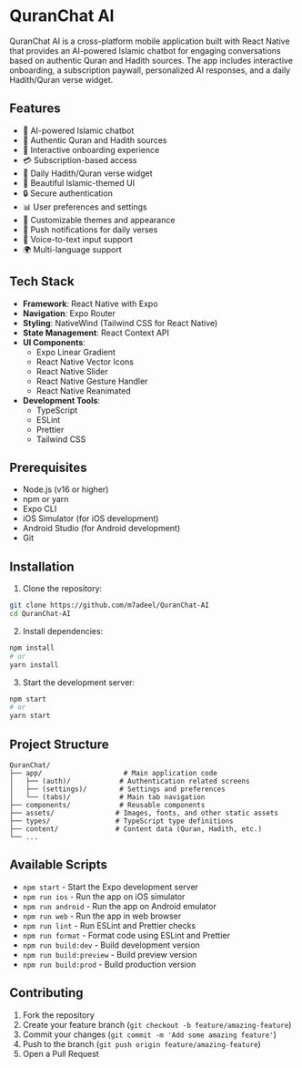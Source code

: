 # QuranChat AI

QuranChat AI is a cross-platform mobile application built with React Native that provides an AI-powered Islamic chatbot for engaging conversations based on authentic Quran and Hadith sources. The app includes interactive onboarding, a subscription paywall, personalized AI responses, and a daily Hadith/Quran verse widget.

## Features

- 🤖 AI-powered Islamic chatbot
- 📖 Authentic Quran and Hadith sources
- 🎯 Interactive onboarding experience
- 💳 Subscription-based access
- 📱 Daily Hadith/Quran verse widget
- 🌙 Beautiful Islamic-themed UI
- 🔒 Secure authentication
- 📊 User preferences and settings
- 🎨 Customizable themes and appearance
- 🔔 Push notifications for daily verses
- 📝 Voice-to-text input support
- 🌍 Multi-language support

## Tech Stack

- **Framework**: React Native with Expo
- **Navigation**: Expo Router
- **Styling**: NativeWind (Tailwind CSS for React Native)
- **State Management**: React Context API
- **UI Components**: 
  - Expo Linear Gradient
  - React Native Vector Icons
  - React Native Slider
  - React Native Gesture Handler
  - React Native Reanimated
- **Development Tools**:
  - TypeScript
  - ESLint
  - Prettier
  - Tailwind CSS

## Prerequisites

- Node.js (v16 or higher)
- npm or yarn
- Expo CLI
- iOS Simulator (for iOS development)
- Android Studio (for Android development)
- Git

## Installation

1. Clone the repository:
```bash
git clone https://github.com/m7adeel/QuranChat-AI
cd QuranChat-AI
```

2. Install dependencies:
```bash
npm install
# or
yarn install
```

3. Start the development server:
```bash
npm start
# or
yarn start
```

## Project Structure

```
QuranChat/
├── app/                    # Main application code
│   ├── (auth)/            # Authentication related screens
│   ├── (settings)/        # Settings and preferences
│   └── (tabs)/            # Main tab navigation
├── components/            # Reusable components
├── assets/               # Images, fonts, and other static assets
├── types/                # TypeScript type definitions
├── content/              # Content data (Quran, Hadith, etc.)
└── ...
```

## Available Scripts

- `npm start` - Start the Expo development server
- `npm run ios` - Run the app on iOS simulator
- `npm run android` - Run the app on Android emulator
- `npm run web` - Run the app in web browser
- `npm run lint` - Run ESLint and Prettier checks
- `npm run format` - Format code using ESLint and Prettier
- `npm run build:dev` - Build development version
- `npm run build:preview` - Build preview version
- `npm run build:prod` - Build production version

## Contributing

1. Fork the repository
2. Create your feature branch (`git checkout -b feature/amazing-feature`)
3. Commit your changes (`git commit -m 'Add some amazing feature'`)
4. Push to the branch (`git push origin feature/amazing-feature`)
5. Open a Pull Request

